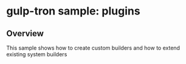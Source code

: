 # gulp-tron sample: plugins

## Overview

This sample shows how to create custom builders and how to extend existing system builders
